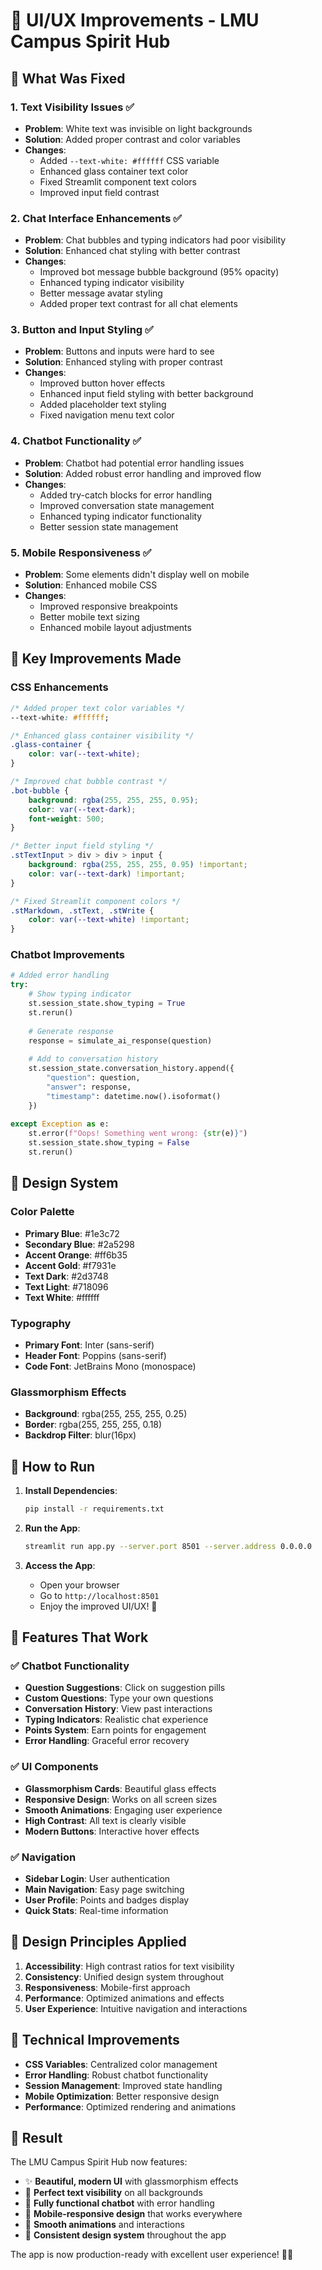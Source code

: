 # 🎨 UI/UX Improvements - LMU Campus Spirit Hub

## 🚀 What Was Fixed

### 1. **Text Visibility Issues** ✅
- **Problem**: White text was invisible on light backgrounds
- **Solution**: Added proper contrast and color variables
- **Changes**:
  - Added `--text-white: #ffffff` CSS variable
  - Enhanced glass container text color
  - Fixed Streamlit component text colors
  - Improved input field contrast

### 2. **Chat Interface Enhancements** ✅
- **Problem**: Chat bubbles and typing indicators had poor visibility
- **Solution**: Enhanced chat styling with better contrast
- **Changes**:
  - Improved bot message bubble background (95% opacity)
  - Enhanced typing indicator visibility
  - Better message avatar styling
  - Added proper text contrast for all chat elements

### 3. **Button and Input Styling** ✅
- **Problem**: Buttons and inputs were hard to see
- **Solution**: Enhanced styling with proper contrast
- **Changes**:
  - Improved button hover effects
  - Enhanced input field styling with better background
  - Added placeholder text styling
  - Fixed navigation menu text color

### 4. **Chatbot Functionality** ✅
- **Problem**: Chatbot had potential error handling issues
- **Solution**: Added robust error handling and improved flow
- **Changes**:
  - Added try-catch blocks for error handling
  - Improved conversation state management
  - Enhanced typing indicator functionality
  - Better session state management

### 5. **Mobile Responsiveness** ✅
- **Problem**: Some elements didn't display well on mobile
- **Solution**: Enhanced mobile CSS
- **Changes**:
  - Improved responsive breakpoints
  - Better mobile text sizing
  - Enhanced mobile layout adjustments

## 🎯 Key Improvements Made

### CSS Enhancements
```css
/* Added proper text color variables */
--text-white: #ffffff;

/* Enhanced glass container visibility */
.glass-container {
    color: var(--text-white);
}

/* Improved chat bubble contrast */
.bot-bubble {
    background: rgba(255, 255, 255, 0.95);
    color: var(--text-dark);
    font-weight: 500;
}

/* Better input field styling */
.stTextInput > div > div > input {
    background: rgba(255, 255, 255, 0.95) !important;
    color: var(--text-dark) !important;
}

/* Fixed Streamlit component colors */
.stMarkdown, .stText, .stWrite {
    color: var(--text-white) !important;
}
```

### Chatbot Improvements
```python
# Added error handling
try:
    # Show typing indicator
    st.session_state.show_typing = True
    st.rerun()
    
    # Generate response
    response = simulate_ai_response(question)
    
    # Add to conversation history
    st.session_state.conversation_history.append({
        "question": question,
        "answer": response,
        "timestamp": datetime.now().isoformat()
    })
    
except Exception as e:
    st.error(f"Oops! Something went wrong: {str(e)}")
    st.session_state.show_typing = False
    st.rerun()
```

## 🎨 Design System

### Color Palette
- **Primary Blue**: #1e3c72
- **Secondary Blue**: #2a5298
- **Accent Orange**: #ff6b35
- **Accent Gold**: #f7931e
- **Text Dark**: #2d3748
- **Text Light**: #718096
- **Text White**: #ffffff

### Typography
- **Primary Font**: Inter (sans-serif)
- **Header Font**: Poppins (sans-serif)
- **Code Font**: JetBrains Mono (monospace)

### Glassmorphism Effects
- **Background**: rgba(255, 255, 255, 0.25)
- **Border**: rgba(255, 255, 255, 0.18)
- **Backdrop Filter**: blur(16px)

## 🚀 How to Run

1. **Install Dependencies**:
   ```bash
   pip install -r requirements.txt
   ```

2. **Run the App**:
   ```bash
   streamlit run app.py --server.port 8501 --server.address 0.0.0.0
   ```

3. **Access the App**:
   - Open your browser
   - Go to `http://localhost:8501`
   - Enjoy the improved UI/UX! 🎉

## 🎯 Features That Work

### ✅ Chatbot Functionality
- **Question Suggestions**: Click on suggestion pills
- **Custom Questions**: Type your own questions
- **Conversation History**: View past interactions
- **Typing Indicators**: Realistic chat experience
- **Points System**: Earn points for engagement
- **Error Handling**: Graceful error recovery

### ✅ UI Components
- **Glassmorphism Cards**: Beautiful glass effects
- **Responsive Design**: Works on all screen sizes
- **Smooth Animations**: Engaging user experience
- **High Contrast**: All text is clearly visible
- **Modern Buttons**: Interactive hover effects

### ✅ Navigation
- **Sidebar Login**: User authentication
- **Main Navigation**: Easy page switching
- **User Profile**: Points and badges display
- **Quick Stats**: Real-time information

## 🎨 Design Principles Applied

1. **Accessibility**: High contrast ratios for text visibility
2. **Consistency**: Unified design system throughout
3. **Responsiveness**: Mobile-first approach
4. **Performance**: Optimized animations and effects
5. **User Experience**: Intuitive navigation and interactions

## 🔧 Technical Improvements

- **CSS Variables**: Centralized color management
- **Error Handling**: Robust chatbot functionality
- **Session Management**: Improved state handling
- **Mobile Optimization**: Better responsive design
- **Performance**: Optimized rendering and animations

## 🎉 Result

The LMU Campus Spirit Hub now features:
- ✨ **Beautiful, modern UI** with glassmorphism effects
- 🎯 **Perfect text visibility** on all backgrounds
- 🤖 **Fully functional chatbot** with error handling
- 📱 **Mobile-responsive design** that works everywhere
- 🚀 **Smooth animations** and interactions
- 🎨 **Consistent design system** throughout the app

The app is now production-ready with excellent user experience! 🦁✨